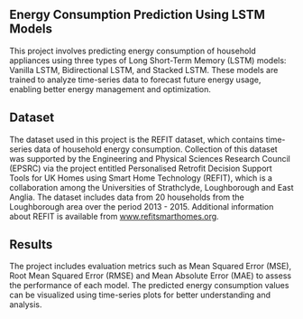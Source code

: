 ## Energy Consumption Prediction Using LSTM Models

This project involves predicting energy consumption of household appliances using three types of Long Short-Term Memory (LSTM) models: Vanilla LSTM, Bidirectional LSTM, and Stacked LSTM. These models are trained to analyze time-series data to forecast future energy usage, enabling better energy management and optimization.



## Dataset
The dataset used in this project is the REFIT dataset, which contains time-series data of household energy consumption. Collection of this dataset was supported by the Engineering and Physical Sciences Research Council (EPSRC) via the project entitled Personalised Retrofit Decision Support Tools for UK Homes using Smart Home Technology (REFIT), which is a collaboration among the Universities of Strathclyde, Loughborough and East Anglia. The dataset includes data from 20 households from the Loughborough area over the period 2013 - 2015. Additional information about REFIT is available from www.refitsmarthomes.org.



## Results
The project includes evaluation metrics such as Mean Squared Error (MSE), Root Mean Squared Error (RMSE) and Mean Absolute Error (MAE) to assess the performance of each model. The predicted energy consumption values can be visualized using time-series plots for better understanding and analysis.



